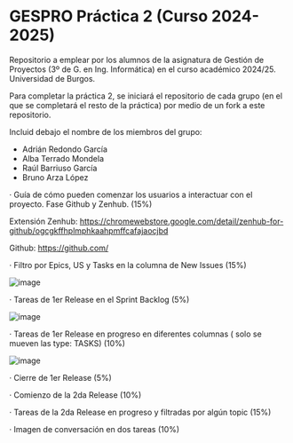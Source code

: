 # GESPRO Práctica 2 (Curso 2024-2025)
Repositorio a emplear por los alumnos de la asignatura de Gestión de Proyectos (3º de G. en Ing. Informática) en el curso académico 2024/25. Universidad de Burgos.

Para completar la práctica 2, se iniciará el repositorio de cada grupo (en el que se completará el resto de la práctica) por medio de un fork a este repositorio.

Incluid debajo el nombre de los miembros del grupo:
 - Adrián Redondo García
 - Alba Terrado Mondela
 - Raúl Barriuso García
 - Bruno Arza López

· Guía de cómo pueden comenzar los usuarios a interactuar con el proyecto. Fase Github y Zenhub. (15%)
 
 Extensión Zenhub: https://chromewebstore.google.com/detail/zenhub-for-github/ogcgkffhplmphkaahpmffcafajaocjbd
 
 Github: https://github.com/
 
· Filtro por Epics, US y Tasks en la columna de New Issues (15%)

![image](https://github.com/user-attachments/assets/4f63b7d6-dfa4-4a1e-bd8e-cf4a6664412b)

· Tareas de 1er Release en el Sprint Backlog (5%)

![image](https://github.com/user-attachments/assets/e524a7a9-4ebe-46e5-8c01-af98bd3b0f80)

· Tareas de 1er Release en progreso en diferentes columnas ( solo se mueven las type: TASKS) (10%)

![image](https://github.com/user-attachments/assets/84e41eaa-3804-4874-b570-6a8bb2f7ac4d)

· Cierre de 1er Release (5%)

· Comienzo de la 2da Release (10%)

· Tareas de la 2da Release en progreso y filtradas por algún topic (15%)

· Imagen de conversación en dos tareas (10%)

